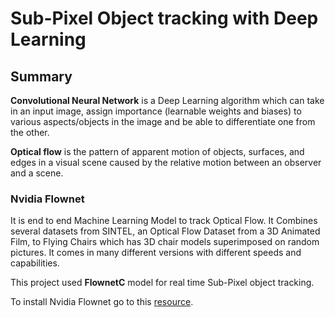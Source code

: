 # Sub-Pixel Object tracking with Deep Learning

## Summary

**Convolutional Neural Network** is a Deep Learning algorithm which can take in an input image, assign importance (learnable weights and biases) to various aspects/objects in the image and be able to differentiate one from the other.

**Optical flow** is the pattern of apparent motion of objects, surfaces, and edges in a visual scene caused by the relative motion between an observer and a scene.

### Nvidia Flownet

It is end to end Machine Learning Model to track Optical Flow. It Combines several datasets from SINTEL, an Optical Flow Dataset from a 3D Animated Film, to Flying Chairs which has 3D chair models superimposed on random pictures. It comes in many different versions with different speeds and capabilities.

This project used **FlownetC** model for real time Sub-Pixel object tracking. 

To install Nvidia Flownet go to this [resource](https://github.com/NVIDIA/flownet2-pytorch).


